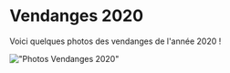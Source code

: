 # Vendanges 2020
Voici quelques photos des vendanges de l'année 2020 !

!["Photos Vendanges 2020"](https://static.wixstatic.com/media/32b942_9602939df79241dbba1fb3d739432581~mv2.jpg/v1/fill/w_670,h_494,fp_0.50_0.50,q_90/32b942_9602939df79241dbba1fb3d739432581~mv2.webp)
